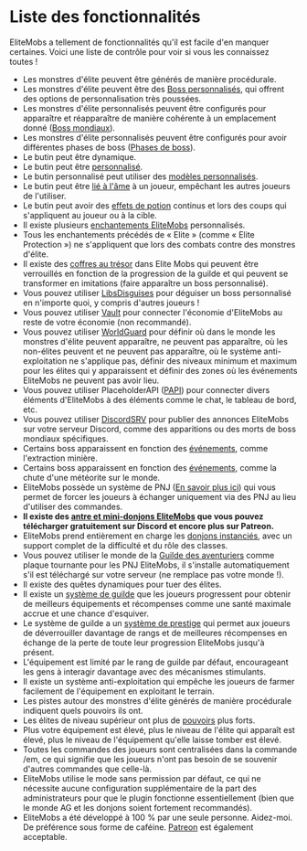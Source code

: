 # Liste des fonctionnalités

EliteMobs a tellement de fonctionnalités qu'il est facile d'en manquer certaines. Voici une liste de contrôle pour voir si vous les connaissez toutes !

- Les monstres d'élite peuvent être générés de manière procédurale.
- Les monstres d'élite peuvent être des [Boss personnalisés]($language$/elitemobs/creating_bosses.md), qui offrent des options de personnalisation très poussées.
- Les monstres d'élite personnalisés peuvent être configurés pour apparaître et réapparaître de manière cohérente à un emplacement donné ([Boss mondiaux]($language$/elitemobs/creating_world_bosses.md)).
- Les monstres d'élite personnalisés peuvent être configurés pour avoir différentes phases de boss ([Phases de boss]($language$/elitemobs/creating_boss_phases.md)).
- Le butin peut être dynamique.
- Le butin peut être [personnalisé]($language$/elitemobs/creating_items.md).
- Le butin personnalisé peut utiliser des [modèles personnalisés]($language$/elitemobs/creating_items.md&section=custommodelid&section=custommodelid).
- Le butin peut être [lié à l'âme]($language$/elitemobs/soulbind.md) à un joueur, empêchant les autres joueurs de l'utiliser.
- Le butin peut avoir des [effets de potion]($language$/elitemobs/creating_items.md&section=potioneffects) continus et lors des coups qui s'appliquent au joueur ou à la cible.
- Il existe plusieurs [enchantements EliteMobs]($language$/elitemobs/custom_enchantments_list.md) personnalisés.
- Tous les enchantements précédés de « Elite » (comme « Elite Protection ») ne s'appliquent que lors des combats contre des monstres d'élite.
- Il existe des [coffres au trésor]($language$/elitemobs/creating_treasure_chests.md) dans Elite Mobs qui peuvent être verrouillés en fonction de la progression de la guilde et qui peuvent se transformer en imitations (faire apparaître un boss personnalisé).
- Vous pouvez utiliser [LibsDisguises]($language$/elitemobs/libsdisguises.md) pour déguiser un boss personnalisé en n'importe quoi, y compris d'autres joueurs !
- Vous pouvez utiliser [Vault]($language$/elitemobs/vault.md) pour connecter l'économie d'EliteMobs au reste de votre économie (non recommandé).
- Vous pouvez utiliser [WorldGuard]($language$/elitemobs/worldguard_flags.md) pour définir où dans le monde les monstres d'élite peuvent apparaître, ne peuvent pas apparaître, où les non-élites peuvent et ne peuvent pas apparaître, où le système anti-exploitation ne s'applique pas, définir des niveaux minimum et maximum pour les élites qui y apparaissent et définir des zones où les événements EliteMobs ne peuvent pas avoir lieu.
- Vous pouvez utiliser PlaceholderAPI ([PAPI]($language$/elitemobs/placeholders.md)) pour connecter divers éléments d'EliteMobs à des éléments comme le chat, le tableau de bord, etc.
- Vous pouvez utiliser [DiscordSRV]($language$/elitemobs/discordsrv.md) pour publier des annonces EliteMobs sur votre serveur Discord, comme des apparitions ou des morts de boss mondiaux spécifiques.
- Certains boss apparaissent en fonction des [événements]($language$/elitemobs/elitemobs+creating_events.md&section=what-are-custom-events?), comme l'extraction minière.
- Certains boss apparaissent en fonction des [événements]($language$/elitemobs/elitemobs+creating_events.md&section=what-are-custom-events?), comme la chute d'une météorite sur le monde.
- EliteMobs possède un système de PNJ ([En savoir plus ici]($language$/elitemobs/adventurers_guild_world.md)) qui vous permet de forcer les joueurs à échanger uniquement via des PNJ au lieu d'utiliser des commandes.
- **Il existe des [antre et mini-donjons EliteMobs]($language$/elitemobs/dungeons.md) que vous pouvez télécharger gratuitement sur Discord et encore plus sur Patreon.**
- EliteMobs prend entièrement en charge les [donjons instanciés]($language$/elitemobs/understanding_the_basics_of_elitemobs.md&section=instanced-dungeoneering), avec un support complet de la difficulté et du rôle des classes.
- Vous pouvez utiliser le monde de la [Guilde des aventuriers]($language$/elitemobs/adventurers_guild_world.md) comme plaque tournante pour les PNJ EliteMobs, il s'installe automatiquement s'il est téléchargé sur votre serveur (ne remplace pas votre monde !).
- Il existe des quêtes dynamiques pour tuer des élites.
- Il existe un [système de guilde]($language$/elitemobs/guild_tier_loot_limiter.md) que les joueurs progressent pour obtenir de meilleurs équipements et récompenses comme une santé maximale accrue et une chance d'esquiver.
- Le système de guilde a un [système de prestige]($language$/elitemobs/prestige_system.md) qui permet aux joueurs de déverrouiller davantage de rangs et de meilleures récompenses en échange de la perte de toute leur progression EliteMobs jusqu'à présent.
- L'équipement est limité par le rang de guilde par défaut, encourageant les gens à interagir davantage avec des mécanismes stimulants.
- Il existe un système anti-exploitation qui empêche les joueurs de farmer facilement de l'équipement en exploitant le terrain.
- Les pistes autour des monstres d'élite générés de manière procédurale indiquent quels pouvoirs ils ont.
- Les élites de niveau supérieur ont plus de [pouvoirs]($language$/elitemobs/creating_bosses.md&section=easy-configuration---premade-powers) plus forts.
- Plus votre équipement est élevé, plus le niveau de l'élite qui apparaît est élevé, plus le niveau de l'équipement qu'elle laisse tomber est élevé.
- Toutes les commandes des joueurs sont centralisées dans la commande /em, ce qui signifie que les joueurs n'ont pas besoin de se souvenir d'autres commandes que celle-là.
- EliteMobs utilise le mode sans permission par défaut, ce qui ne nécessite aucune configuration supplémentaire de la part des administrateurs pour que le plugin fonctionne essentiellement (bien que le monde AG et les donjons soient fortement recommandés).
- EliteMobs a été développé à 100 % par une seule personne. Aidez-moi. De préférence sous forme de caféine. [Patreon](https://www.patreon.com/magmaguy) est également acceptable.


```